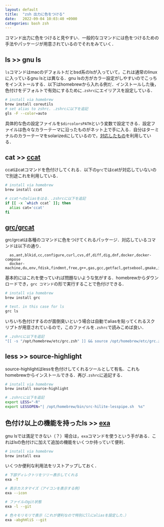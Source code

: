 ```yaml
---
layout: default
title:  "zsh 出力に色をつける"
date:   2022-09-04 10:03:40 +0900
categories: bash zsh
---
```


コマンド出力に色をつけると見やすい．一般的なコマンドには色をつけるための手法やパッケージが用意されているのでそれをみていく．

## ls >> gnu ls

`ls`コマンドはmacのデフォルトだとbsd系のlsが入っていて，これは通常のlinuxに入っているgnu lsとは異なる．gnu lsの方がカラー設定がしやすいのでこっちをインストールする．以下はhomebrewから入れる例だ．インストールした後，色付けをデフォルトで有効にするために`.zshrc`にエイリアスを設定している．

```bash
# install via homebrew
brew install coreutils
# set alias to zshrc. .zshrcに以下を追記
gls -F --color=auto
```

具体的な色の設定ファイルを`$dircolorsPATH`という変数で設定できる．設定ファイルは色々なカラーテーマに沿ったものがネット上で手に入る．自分はターミナルのカラーテーマをsolarizedにしているので，[対応したもの](https://github.com/seebi/dircolors-solarized.git)を利用している．

## cat >> [ccat](https://github.com/owenthereal/ccat)

ccatはcatコマンドを色付けしてくれる．以下の`grc`ではcatが対応していないので別途これを利用している．

```bash
# install via homebrew
brew install ccat

# ccatへのaliasをはる．.zshrcに以下を追記
if [[ -x `which ccat` ]]; then
  alias cat='ccat'
fi
```

## [grc/grcat](https://fhiyo.github.io/2017/11/14/colorize-terminal-output.html)

grc/grcatは各種のコマンドに色をつけてくれるパッケージ．対応しているコマンドは以下の通り．

```
  as,ant,blkid,cc,configure,curl,cvs,df,diff,dig,dnf,docker,docker-compose
  docker-machine,du,env,fdisk,findmnt,free,g++,gas,gcc,getfacl,getsebool,gmake,id,ifconfig,iostat,ip,iptables,iwconfig,journalctl,kubectl,last,ldap,lolcat,ld,ls,lsattr,lsblk,lsmod,lsof,lspci,make,mount,mtr,mvn,netstat,nmap,ntpdate,php,ping,ping6,proftpd,ps,sar,semanage,sensors,showmount,sockstat,ss,stat,sysctl,systemctl,tcpdump,traceroute,traceroute6,tune2fs,ulimit,uptime,vmstat,wdiff,whois
```

基本的にはこれを使っていれば問題ないような気がする．homebrewからダウンロードでき，`grc コマンド`の形で実行することで色付けできる．

```bash
# install via homebrew
brew install grc

# test. in this case for ls 
grc ls 
```

いちいち色付けするのが面倒臭いという場合は自動でaliasを貼ってくれるスクリプトが用意されているので，このファイルを`.zshrc`で読みこめば良い．

```bash
# .zshrcに以下を追記
"[[ -s "/opt/homebrew/etc/grc.zsh" ]] && source /opt/homebrew/etc/grc.zsh
```

## less >> source-highlight

source-highlightはlessを色付けしてくれるツールとして有名．これもhomebrewからインストールできる．再び`.zshrc`に追記する．

```bash
# install via homebrew
brew install source-highlight

# .zshrcに以下を追記
export LESS="-R"
export LESSOPEN="| /opt/homebrew/bin/src-hilite-lesspipe.sh  %s"
```


## 色付け以上の機能を持ったls >> [exa](https://github.com/ogham/exa)

gnu lsでは満足できない（？）場合は，`exa`コマンドを使うという手がある．これはlsの色付けに加えて追加の機能をいくつか持っていて便利．

```bash
# install via homebrew
brew install exa
```

いくつか便利な利用法をリストアップしておく．

```bash
# 下部ディレクトリをツリー表示してくれる
exa -T 

# 表示カスタマイズ（アイコンを表示する例）
exa --icon

# ファイルのgit状態
exa -l --git

# 色々モリモリで表示（これが便利なので特別にllにaliasを設定した．）
exa -abghHliS --git
```


<!-- 
diff >> colordiff
-->

<!--
https://fhiyo.github.io/2017/11/14/colorize-terminal-output.html
-->

